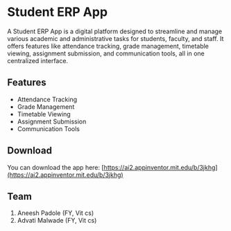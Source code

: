 # Student ERP App

A Student ERP App is a digital platform designed to streamline and manage various academic and administrative tasks for students, faculty, and staff. It offers features like attendance tracking, grade management, timetable viewing, assignment submission, and communication tools, all in one centralized interface.

## Features

*   Attendance Tracking
*   Grade Management
*   Timetable Viewing
*   Assignment Submission
*   Communication Tools

## Download

You can download the app here: [https://ai2.appinventor.mit.edu/b/3jkhg](https://ai2.appinventor.mit.edu/b/3jkhg)
## Team
1) Aneesh Padole (FY, Vit cs)
2) Advati Malwade (FY, Vit cs)
